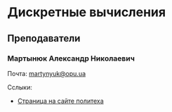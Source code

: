 # Дискретные вычисления

## Преподаватели

### Мартынюк Александр Николаевич

Почта: <martynyuk@opu.ua>

Сслыки:
- [Страница на сайте политеха](https://opu.ua/ru/staff/32551)